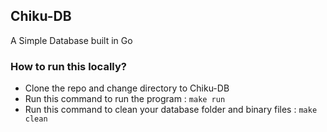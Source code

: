 ## Chiku-DB
A Simple Database built in Go

### How to run this locally?

- Clone the repo and change directory to Chiku-DB
- Run this command to run the program : `make run`
- Run this command to clean your database folder and binary files : `make clean`

